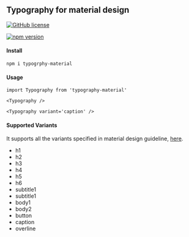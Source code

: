 ## Typography for material design

[![GitHub license](https://img.shields.io/badge/license-MIT-blue.svg)](https://github.com/SandipNirmal/typography/blob/master/LICENSE) 

[![npm version](https://img.shields.io/badge/npm-v0.0.6-green.svg?style=flat)](https://www.npmjs.com/package/typography-material)

#### Install

```
npm i typogrphy-material
```

#### Usage

```
import Typography from 'typography-material'

<Typography />

<Typography variant='caption' />
```

#### Supported Variants

It supports all the variants specified in material design guideline, [here](https://material.io/design/typography/the-type-system.html#type-scale).

* h1
* h2
* h3
* h4
* h5
* h6
* subtitle1
* subtitle1
* body1
* body2
* button
* caption
* overline
